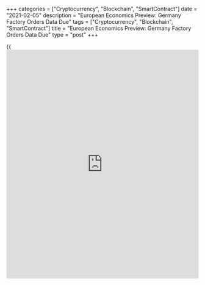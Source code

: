 +++
categories = ["Cryptocurrency", "Blockchain", "SmartContract"]
date = "2021-02-05"
description = "European Economics Preview: Germany Factory Orders Data Due"
tags = ["Cryptocurrency", "Blockchain", "SmartContract"]
title = "European Economics Preview: Germany Factory Orders Data Due"
type = "post"
+++

{{<iframe id="large-banner" src="https://www.bounty.group/#slide=6.0" width="100%" height="600" scrolling="no" style="border: 0px solid rgb(216, 221, 230); border-radius: 3px;">}}

Factory orders from Germany and Halifax house prices from the UK are due
on Friday, headlining a light day for the European economic [news](https://www.letsplayfx.com/blog/forex-news-website/).

At 2.00 am ET, Destatis is slated to issue Germany's factory orders for
December. Economists forecast orders to fall 1 percent on month,
reversing a 2.3 percent rise in November.

In the meantime, industrial production data is due from Statistics
Norway.

At 2.45 am ET, current account and foreign trade reports are due from
France.

At 3.00 am ET, retail sales from the Czech Republic and industrial
production from Hungary are due. Hungary's industrial output is forecast
to climb 2.0 percent annually in December, following a 3.5 percent rise
in November.

Half an hour later, UK Halifax house price report is due. Monthly house
price growth is seen at 0.3 percent in January versus +0.2 percent in
December.  
  
Also, Statistics Sweden publishes industrial production and orders at
3.30 am.

At 4.00 am ET, Italy's Istat releases retail sales data for December.
Sales had dropped 6.9 percent on month in November.

For comments and feedback [contact](https://www.playgroundfx.com/contact/): editorial@rtt[news](https://www.letsplayfx.com/blog/forex-news-website/).com

[Economic News][1]

 **What parts of the world are seeing the best (and worst) economic
performances lately? Click[here][2] to check out our [Econ Scorecard][2]
and find out! See up-to-the-moment [ranking](https://www.playgroundfx.com/blog/crypto-exchange-ranking/)s for the best and worst
performers in [GDP][3], [unemployment rate][4], [inflation][5] and much
more.**

   1. www.rtt[news](https://www.letsplayfx.com/blog/forex-news-website/).com/Content/EconomicNews.aspx
   2. www.rtt[news](https://www.letsplayfx.com/blog/forex-news-website/).com/economic-scorecard/world-rank/PPI/highest-performance.aspx
   3. www.rtt[news](https://www.letsplayfx.com/blog/forex-news-website/).com/economic-scorecard/world-rank/GDP/highest-performance.aspx
   4. www.rtt[news](https://www.letsplayfx.com/blog/forex-news-website/).com/economic-scorecard/world-rank/unemployment-rate/lowest-performance.aspx
   5. www.rtt[news](https://www.letsplayfx.com/blog/forex-news-website/).com/economic-scorecard/world-rank/CPI/highest-performance.aspx